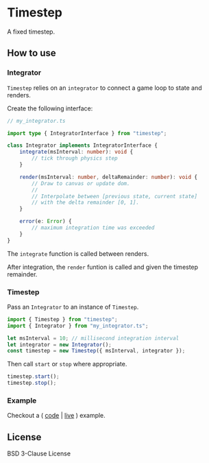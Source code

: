 # Timestep

A fixed timestep.

## How to use

### Integrator

`Timestep` relies on an `integrator` to connect a game loop to state and renders.

Create the following interface:

```ts
// my_integrator.ts

import type { IntegratorInterface } from "timestep";

class Integrator implements IntegratorInterface {
	integrate(msInterval: number): void {
		// tick through physics step
	}

	render(msInterval: number, deltaRemainder: number): void {
		// Draw to canvas or update dom.
		//
		// Interpolate between [previous state, current state]
		// with the delta remainder [0, 1].
	}

	error(e: Error) {
		// maximum integration time was exceeded
	}
}
```

The `integrate` function is called between renders.

After integration, the `render` funtion is called and given the timestep remainder.

### Timestep

Pass an `Integrator` to an instance of `Timestep`.

```ts
import { Timestep } from "timestep";
import { Integrator } from "my_integrator.ts";

let msInterval = 10; // millisecond integration interval
let integrator = new Integrator();
const timestep = new Timestep({ msInterval, integrator });
```

Then call `start` or `stop` where appropriate.

```ts
timestep.start();
timestep.stop();
```

### Example

Checkout a
(
[code](https://github.com/wolfpup-software/timestep-js/tree/main/examples) |
[live](https://wolfpup-software.github.io/timestep-js/examples/)
) example.

## License

BSD 3-Clause License
